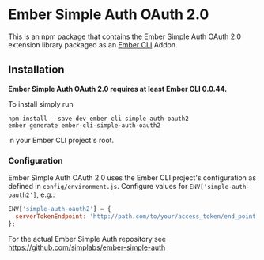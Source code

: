 #  Ember Simple Auth OAuth 2.0

This is an npm package that contains the Ember Simple Auth OAuth 2.0 extension
library packaged as an [Ember CLI](https://github.com/stefanpenner/ember-cli)
Addon.

## Installation

**Ember Simple Auth OAuth 2.0 requires at least Ember CLI 0.0.44.**

To install simply run

```
npm install --save-dev ember-cli-simple-auth-oauth2
ember generate ember-cli-simple-auth-oauth2
```

in your Ember CLI project's root.

### Configuration

Ember Simple Auth OAuth 2.0 uses the Ember CLI project's configuration as
defined in `config/environment.js`. Configure values for
`ENV['simple-auth-oauth2']`, e.g.:

```js
ENV['simple-auth-oauth2'] = {
  serverTokenEndpoint: 'http://path.com/to/your/access_token/end_point'
};
```

For the actual Ember Simple Auth repository see
https://github.com/simplabs/ember-simple-auth
